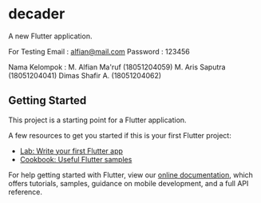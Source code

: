 # decader

A new Flutter application.

For Testing
Email : alfian@mail.com
Password : 123456

Nama Kelompok :
M. Alfian Ma'ruf (18051204059)
M. Aris Saputra (18051204041)
Dimas Shafir A. (18051204062)

## Getting Started

This project is a starting point for a Flutter application.

A few resources to get you started if this is your first Flutter project:

- [Lab: Write your first Flutter app](https://flutter.dev/docs/get-started/codelab)
- [Cookbook: Useful Flutter samples](https://flutter.dev/docs/cookbook)

For help getting started with Flutter, view our
[online documentation](https://flutter.dev/docs), which offers tutorials,
samples, guidance on mobile development, and a full API reference.
